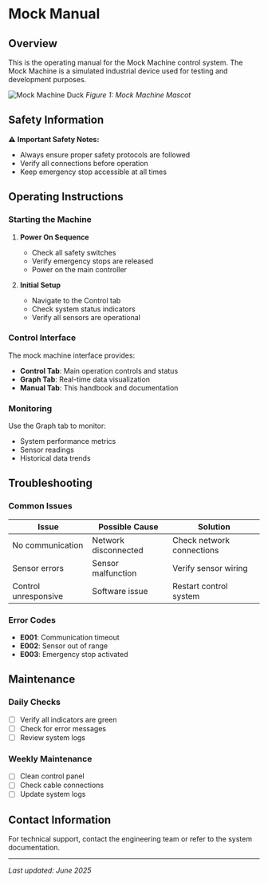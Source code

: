 # Mock Manual

## Overview

This is the operating manual for the Mock Machine control system. The Mock Machine is a simulated industrial device used for testing and development purposes.

![Mock Machine Duck](src/assets/markdown/mock/duck.jpg)
_Figure 1: Mock Machine Mascot_

## Safety Information

⚠️ **Important Safety Notes:**

- Always ensure proper safety protocols are followed
- Verify all connections before operation
- Keep emergency stop accessible at all times

## Operating Instructions

### Starting the Machine

1. **Power On Sequence**

   - Check all safety switches
   - Verify emergency stops are released
   - Power on the main controller

2. **Initial Setup**
   - Navigate to the Control tab
   - Check system status indicators
   - Verify all sensors are operational

### Control Interface

The mock machine interface provides:

- **Control Tab**: Main operation controls and status
- **Graph Tab**: Real-time data visualization
- **Manual Tab**: This handbook and documentation

### Monitoring

Use the Graph tab to monitor:

- System performance metrics
- Sensor readings
- Historical data trends

## Troubleshooting

### Common Issues

| Issue                | Possible Cause       | Solution                  |
| -------------------- | -------------------- | ------------------------- |
| No communication     | Network disconnected | Check network connections |
| Sensor errors        | Sensor malfunction   | Verify sensor wiring      |
| Control unresponsive | Software issue       | Restart control system    |

### Error Codes

- **E001**: Communication timeout
- **E002**: Sensor out of range
- **E003**: Emergency stop activated

## Maintenance

### Daily Checks

- [ ] Verify all indicators are green
- [ ] Check for error messages
- [ ] Review system logs

### Weekly Maintenance

- [ ] Clean control panel
- [ ] Check cable connections
- [ ] Update system logs

## Contact Information

For technical support, contact the engineering team or refer to the system documentation.

---

_Last updated: June 2025_
